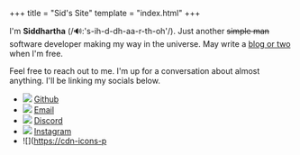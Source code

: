 +++
title = "Sid's Site"
template = "index.html"
+++

<!-- # Hello There -->

<!-- There's nearly 1.1 billion websites on the internet and funny enough, you've stumbled acrossed this one today.

I made this website to primarily serve as my personal yapping zone. Mostly gonna blog about technical stuff which I'll try my best to explain in layman terms. Check out the <a href="/posts">posts</a> section.

Anyways before you get bored, I'm <b>Siddhartha</b> <span class="pronc">(/🔊:"s-ih-d-dh-aa-r-th-oh"/)</span>, btw. I <strike>like to</strike> write code until it gets painful. My current interests are inclined towards applied cryptography, notably on [Zero-Knowledge Proof Systems](https://en.wikipedia.org/wiki/Zero-knowledge_proof) ; and exploring the core system of [Ethereum](https://ethereum.org).

Oh, and I also rock out in a [band](https://www.instagram.com/acids.n.basses/) and dabble in a bit of art. Also up for a lightsaber duel. Seriously. -->
I'm <span class="name"><b>Siddhartha</b></span> <span class="pronc">(/🔊:'s-ih-d-dh-aa-r-th-oh'/)</span>. Just another <strike>simple man</strike> software developer making my way in the universe. May write a [blog or two](/posts) when I'm free.

Feel free to reach out to me. I'm up for a conversation about almost anything. I'll be linking my socials below.

- ![](https://cdn-icons-png.flaticon.com/128/536/536452.png) [Github](https://github.com/sidx04)
- ![](https://cdn-icons-png.flaticon.com/128/324/324123.png) <a class="u-email" href="mailto:siddpal04@gmail.com">Email</a>
- ![](https://cdn-icons-png.flaticon.com/128/15047/15047560.png) [Discord](https://discordapp.com/users/768824812360433706)
- ![](https://cdn-icons-png.flaticon.com/128/1383/1383263.png) [Instagram](https://www.instagram.com/rawonionx)
- ![](<https://cdn-icons-p>
